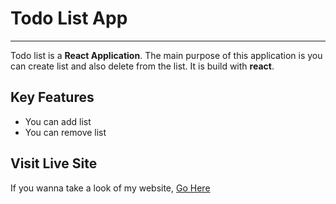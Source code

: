 # Todo List App

---

Todo list is a **React Application**. The main purpose of this application is you can create list and also delete from the list. It is build with **react**. 

## Key Features

- You can add list
- You can remove list


## Visit Live Site

If you wanna take a look of my website, [Go Here](https://developershafiul.github.io/todo-list-typescript-app/)
